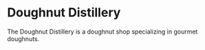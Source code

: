 # Doughnut Distillery

The Doughnut Distillery is a doughnut shop specializing in gourmet doughnuts.